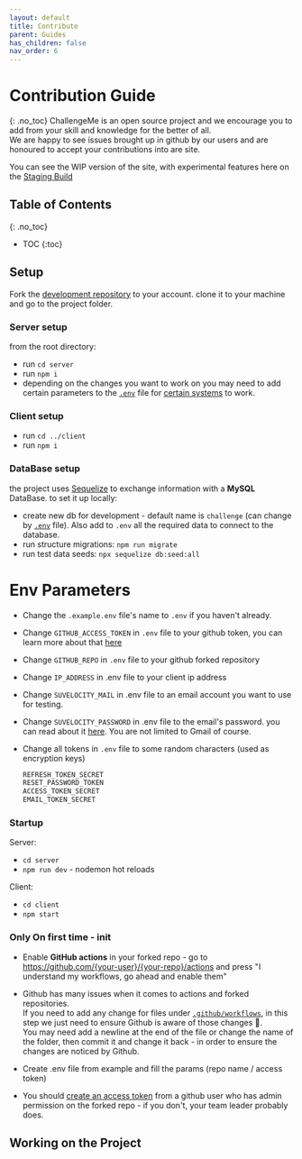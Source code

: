 ```yaml
---
layout: default
title: Contribute
parent: Guides
has_children: false
nav_order: 6
---
```

# Contribution Guide
{: .no_toc}
ChallengeMe is an open source project and we encourage you to add from your skill and knowledge for the better of all.  
We are happy to see issues brought up in github by our users and are honoured to accept your contributions into are site.

You can see the WIP version of the site, with experimental features here on the [Staging Build](http://35.239.15.221:8080/)

## Table of Contents
{: .no_toc}
- TOC
{:toc}
## Setup
Fork the [development repository](https://github.com/david35008/Challengeme-Development) to your account. clone it to your machine and go to the project folder.
### Server setup
from the root directory:
- run `cd server`
- run `npm i`
- depending on the changes you want to work on you may need to add certain parameters to the [`.env`](../.example.env) file for [certain systems](#env-parameters) to work.
### Client setup
- run `cd ../client`
- run `npm i`

### DataBase setup
the project uses [Sequelize](https://github.com/sequelize/sequelize) to exchange information with a **MySQL** DataBase.
to set it up locally:

- create new db for development - default name is `challenge` (can change by [`.env`](../.example.env) file). Also add to `.env` all the required data to connect to the database.
- run structure migrations: `npm run migrate`
- run test data seeds: `npx sequelize db:seed:all`

# Env Parameters
- Change the `.example.env` file's name to `.env` if you haven't already.

- Change `GITHUB_ACCESS_TOKEN` in `.env` file to your github token, you can learn more about that [here](https://docs.github.com/en/free-pro-team@latest/github/authenticating-to-github/creating-a-personal-access-token)
- Change `GITHUB_REPO` in `.env` file to your github forked repository
- Change `IP_ADDRESS` in .env file to your client ip address
- Change `SUVELOCITY_MAIL` in .env file to an email account you want to use for testing.
- Change `SUVELOCITY_PASSWORD` in .env file to the email's password. you can read about it [here](https://support.google.com/mail/answer/185833?hl=en-GB). You are not limited to Gmail of course.
- Change all tokens in `.env` file to some random characters (used as encryption keys)
  ```javascript
  REFRESH_TOKEN_SECRET
  RESET_PASSWORD_TOKEN
  ACCESS_TOKEN_SECRET
  EMAIL_TOKEN_SECRET
  ```
### Startup
Server:
- `cd server `
- `npm run dev` - nodemon hot reloads  

Client:
- `cd client`
- `npm start`


### Only On first time - init

- Enable **GitHub actions** in your forked repo - go to https://github.com/{your-user}/{your-repo}/actions and press "I understand my workflows, go ahead and enable them"

- Github has many issues when it comes to actions and forked repositories.    
If you need to add any change for files under [`.github/workflows`](https://github.com/david35008/Challengeme-Development/tree/master/.github/workflows), in this step we just need to ensure Github is aware of those changes 🥵.  
You may need add a newline at the end of the file or change the name of the folder, then  commit it and change it back - in order to ensure the changes are noticed by Github.
- Create .env file from example and fill the params (repo name / access token)
- You should [create an access token](https://docs.github.com/en/free-pro-team@latest/github/authenticating-to-github/creating-a-personal-access-token) from a github user who has admin permission on the forked repo - if you don't, your team leader probably does.

## Working on the Project
